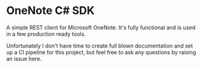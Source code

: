 # OneNote C# SDK

A simple REST client for Microsoft OneNote. It's fully functional and is used in a few production ready tools.

Unfortunately I don't have time to create full blown documentation and set up a CI pipeline for this project, but feel free to ask any questions by raising an issue here.
